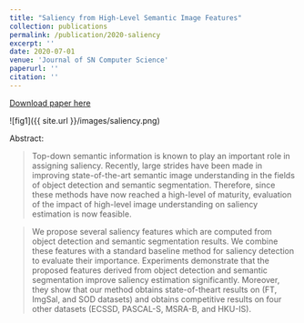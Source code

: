 ```yaml
---
title: "Saliency from High-Level Semantic Image Features"
collection: publications
permalink: /publication/2020-saliency
excerpt: ''
date: 2020-07-01
venue: 'Journal of SN Computer Science'
paperurl: ''
citation: ''
--- 
```

[Download paper here](https://web.archive.org/web/20200711145108id_/https://link.springer.com/content/pdf/10.1007/s42979-020-00204-0.pdf)

![fig1]({{ site.url }}/images/saliency.png)

Abstract:

> Top-down semantic information is known to play an important role in assigning saliency. Recently, large strides have been
made in improving state-of-the-art semantic image understanding in the fields of object detection and semantic segmentation.
Therefore, since these methods have now reached a high-level of maturity, evaluation of the impact of high-level image
understanding on saliency estimation is now feasible. 

> We propose several saliency features which are computed from object
detection and semantic segmentation results. We combine these features with a standard baseline method for saliency detection
to evaluate their importance. Experiments demonstrate that the proposed features derived from object detection and semantic 
segmentation improve saliency estimation significantly. Moreover, they show that our method obtains state-of-theart results
on (FT, ImgSal, and SOD datasets) and obtains competitive results on four other datasets (ECSSD, PASCAL-S, MSRA-B, and HKU-IS).
